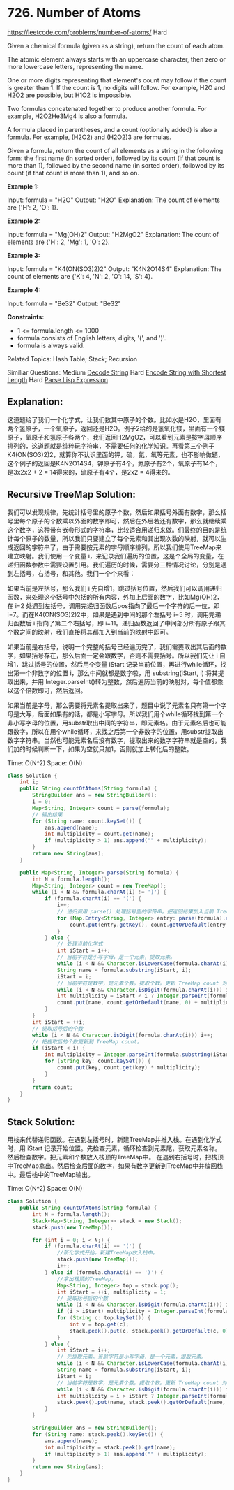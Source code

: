 # 726. Number of Atoms
<https://leetcode.com/problems/number-of-atoms/>
Hard

Given a chemical formula (given as a string), return the count of each atom.

The atomic element always starts with an uppercase character, then zero or more lowercase letters, representing the name.

One or more digits representing that element's count may follow if the count is greater than 1. If the count is 1, no digits will follow. For example, H2O and H2O2 are possible, but H1O2 is impossible.

Two formulas concatenated together to produce another formula. For example, H2O2He3Mg4 is also a formula.

A formula placed in parentheses, and a count (optionally added) is also a formula. For example, (H2O2) and (H2O2)3 are formulas.

Given a formula, return the count of all elements as a string in the following form: the first name (in sorted order), followed by its count (if that count is more than 1), followed by the second name (in sorted order), followed by its count (if that count is more than 1), and so on.


**Example 1:**

Input: formula = "H2O"
Output: "H2O"
Explanation: The count of elements are {'H': 2, 'O': 1}.

**Example 2:**

Input: formula = "Mg(OH)2"
Output: "H2MgO2"
Explanation: The count of elements are {'H': 2, 'Mg': 1, 'O': 2}.

**Example 3:**

Input: formula = "K4(ON(SO3)2)2"
Output: "K4N2O14S4"
Explanation: The count of elements are {'K': 4, 'N': 2, 'O': 14, 'S': 4}.

**Example 4:**

Input: formula = "Be32"
Output: "Be32"

**Constraints:**

* 1 <= formula.length <= 1000
* formula consists of English letters, digits, '(', and ')'.
* formula is always valid.

Related Topics: Hash Table; Stack; Recursion

Similiar Questions:
Medium [Decode String](https://leetcode.com/problems/decode-string/)
Hard [Encode String with Shortest Length](https://leetcode.com/problems/encode-string-with-shortest-length/)
Hard [Parse Lisp Expression](https://leetcode.com/problems/parse-lisp-expression/)

## Explanation: 
这道题给了我们一个化学式，让我们数其中原子的个数。比如水是H2O，里面有两个氢原子，一个氧原子，返回还是H2O。例子2给的是氢氧化镁，里面有一个镁原子，氧原子和氢原子各两个，我们返回H2MgO2，可以看到元素是按字母顺序排列的，这道题就是纯粹玩字符串，不需要任何的化学知识。再看第三个例子K4(ON(SO3)2)2，就算你不认识里面的钾，硫，氮，氧等元素，也不影响做题，这个例子的返回是K4N2O14S4，钾原子有4个，氮原子有2个，氧原子有14个，是3x2x2 + 2 = 14得来的，硫原子有4个，是2x2 = 4得来的。


## Recursive TreeMap Solution: 
我们可以发现规律，先统计括号里的原子个数，然后如果括号外面有数字，那么括号里每个原子的个数乘以外面的数字即可，然后在外层若还有数字，那么就继续乘这个数字，这种带有嵌套形式的字符串，比较适合用递归来做。们最终的目的是统计每个原子的数量，所以我们只要建立了每个元素和其出现次数的映射，就可以生成返回的字符串了，由于需要按元素的字母顺序排列，所以我们使用TreeMap来建立映射。我们使用一个变量 i，来记录我们遍历的位置，这是个全局的变量，在递归函数参数中需要设置引用。我们遍历的时候，需要分三种情况讨论，分别是遇到左括号，右括号，和其他。我们一个个来看：

如果当前是左括号，那么我们 i 先自增1，跳过括号位置，然后我们可以调用递归函数，来处理这个括号中包括的所有内容，外加上后面的数字，比如Mg(OH)2，在 i=2 处遇到左括号，调用完递归函数后pos指向了最后一个字符的后一位，即 i=7。而在K4(ON(SO3)2)2中，如果是遇到中间的那个左括号 i=5 时，调用完递归函数后 i 指向了第二个右括号，即 i=11。递归函数返回了中间部分所有原子跟其个数之间的映射，我们直接将其都加入到当前的映射中即可。

如果当前是右括号，说明一个完整的括号已经遍历完了，我们需要取出其后面的数字，如果括号存在，那么后面一定会跟数字，否则不需要括号。所以我们先让 i 自增1，跳过括号的位置，然后用个变量 iStart 记录当前位置，再进行while循环，找出第一个非数字的位置 i，那么中间就都是数字啦，用 substring(iStart, i) 将其提取出来，并用 Integer.parseInt()转为整数，然后遍历当前的映射对，每个值都乘以这个倍数即可，然后返回。

如果当前是字母，那么需要将元素名提取出来了，题目中说了元素名只有第一个字母是大写，后面如果有的话，都是小写字母。所以我们用个while循环找到第一个非小写字母的位置，用substr取出中间的字符串，即元素名。由于元素名后也可能跟数字，所以在用个while循环，来找之后第一个非数字的位置，用substr提取出数字字符串。当然也可能元素名后没有数字，提取出来的数字字符串就是空的，我们加的时候判断一下，如果为空就只加1，否则就加上转化后的整数。

Time: O(N^2)
Space: O(N)

```java
class Solution {
    int i;
    public String countOfAtoms(String formula) {
        StringBuilder ans = new StringBuilder();
        i = 0;
        Map<String, Integer> count = parse(formula);
        // 输出结果
        for (String name: count.keySet()) {
            ans.append(name);
            int multiplicity = count.get(name);
            if (multiplicity > 1) ans.append("" + multiplicity);
        }
        return new String(ans);
    }

    public Map<String, Integer> parse(String formula) {
        int N = formula.length();
        Map<String, Integer> count = new TreeMap();
        while (i < N && formula.charAt(i) != ')') {
            if (formula.charAt(i) == '(') {
                i++;
                // 递归调用 parse() 处理括号里的字符串。把返回结果加入当前 TreeMap count。
                for (Map.Entry<String, Integer> entry: parse(formula).entrySet()) {
                    count.put(entry.getKey(), count.getOrDefault(entry.getKey(), 0) + entry.getValue());
                }
            } else {
                // 处理当前化学式
                int iStart = i++;
                // 当前字符是小写字母，是一个元素，提取元素。
                while (i < N && Character.isLowerCase(formula.charAt(i))) i++;
                String name = formula.substring(iStart, i);
                iStart = i;
                // 当前字符是数字，是元素个数。提取个数。更新 TreeMap count 对应的个数。
                while (i < N && Character.isDigit(formula.charAt(i))) i++;
                int multiplicity = iStart < i ? Integer.parseInt(formula.substring(iStart, i)) : 1;
                count.put(name, count.getOrDefault(name, 0) + multiplicity);
            }
        }
        int iStart = ++i;
        // 提取括号后的个数
        while (i < N && Character.isDigit(formula.charAt(i))) i++;
        // 把提取后的个数更新到 TreeMap count。
        if (iStart < i) {
            int multiplicity = Integer.parseInt(formula.substring(iStart, i));
            for (String key: count.keySet()) {
                count.put(key, count.get(key) * multiplicity);
            }
        }
        return count;
    }
}
```


## Stack Solution: 
用栈来代替递归函数。在遇到左括号时，新建TreeMap并推入栈。在遇到化学式时，用 iStart 记录开始位置。先检查元素，循环检查到元素尾，获取元素名称。然后检查数字。把元素和个数放入栈顶的TreeMap中。 在遇到右括号时，把栈顶中TreeMap拿出。然后检查后面的数字，如果有数字更新到TreeMap中并放回栈中。最后栈中的TreeMap输出。

Time: O(N^2)
Space: O(N)


```java
class Solution {
    public String countOfAtoms(String formula) {
        int N = formula.length();
        Stack<Map<String, Integer>> stack = new Stack();
        stack.push(new TreeMap());

        for (int i = 0; i < N;) {
            if (formula.charAt(i) == '(') {
                //新化学式开始，新建TreeMap放入栈中。
                stack.push(new TreeMap());
                i++;
            } else if (formula.charAt(i) == ')') {
                //拿出栈顶的TreeMap，
                Map<String, Integer> top = stack.pop();
                int iStart = ++i, multiplicity = 1;
                // 提取括号后的个数
                while (i < N && Character.isDigit(formula.charAt(i))) i++;
                if (i > iStart) multiplicity = Integer.parseInt(formula.substring(iStart, i));
                for (String c: top.keySet()) {
                    int v = top.get(c);
                    stack.peek().put(c, stack.peek().getOrDefault(c, 0) + v * multiplicity);
                }
            } else {
                int iStart = i++;
                // 先提取元素。当前字符是小写字母，是一个元素，提取元素。
                while (i < N && Character.isLowerCase(formula.charAt(i))) i++;
                String name = formula.substring(iStart, i);
                iStart = i;
                // 当前字符是数字，是元素个数。提取个数。更新 TreeMap count 对应的个数。    
                while (i < N && Character.isDigit(formula.charAt(i))) i++;
                int multiplicity = i > iStart ? Integer.parseInt(formula.substring(iStart, i)) : 1;
                stack.peek().put(name, stack.peek().getOrDefault(name, 0) + multiplicity);
            }
        }

        StringBuilder ans = new StringBuilder();
        for (String name: stack.peek().keySet()) {
            ans.append(name);
            int multiplicity = stack.peek().get(name);
            if (multiplicity > 1) ans.append("" + multiplicity);
        }
        return new String(ans);
    }
}
```